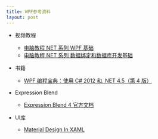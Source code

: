 ```yaml
---
title: WPF参考资料
layout: post
---
```

- 视频教程
    - [电脑教程 NET 系列 WPF 基础](https://www.youtube.com/watch?v=zKYtiu-tmS0&list=PLaYqF7AnyNPfTfZiGqTwedIKW_FkZv4Xj)
    - [电脑教程 NET 系列 数据绑定和数据库开发基础](https://www.youtube.com/watch?v=PZMFEB8tB6Y&list=PLaYqF7AnyNPdOUB2Wryy32dF5EiGtTAPI)
    
- 书籍
    - [WPF 编程宝典：使用 C# 2012 和. NET 4.5（第 4 版）](https://item.jd.com/11309608.html)
    
- Expression Blend
    - [Expression Blend 4 官方文档](https://msdn.microsoft.com/zh-cn/library/cc296227.aspx)
    
- UI库
    - [Material Design In XAML](http://materialdesigninxaml.net/)